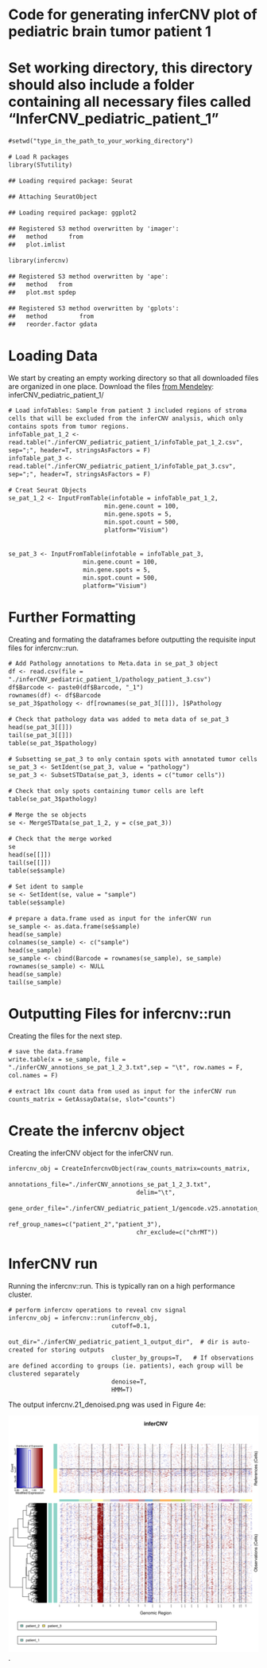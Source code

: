 # Code for generating inferCNV plot of pediatric brain tumor patient 1

# Set working directory, this directory should also include a folder containing all necessary files called “InferCNV\_pediatric\_patient\_1”

    #setwd("type_in_the_path_to_your_working_directory")

    # Load R packages
    library(STutility)

    ## Loading required package: Seurat

    ## Attaching SeuratObject

    ## Loading required package: ggplot2

    ## Registered S3 method overwritten by 'imager':
    ##   method      from
    ##   plot.imlist

    library(infercnv)

    ## Registered S3 method overwritten by 'ape':
    ##   method   from 
    ##   plot.mst spdep

    ## Registered S3 method overwritten by 'gplots':
    ##   method         from 
    ##   reorder.factor gdata

# Loading Data

We start by creating an empty working directory so that all downloaded
files are organized in one place. Download the files [from
Mendeley](https://data.mendeley.com/v1/datasets/svw96g68dv/draft):
inferCNV\_pediatric\_patient\_1/

    # Load infoTables: Sample from patient 3 included regions of stroma cells that will be excluded from the inferCNV analysis, which only contains spots from tumor regions.
    infoTable_pat_1_2 <- read.table("./inferCNV_pediatric_patient_1/infoTable_pat_1_2.csv", sep=";", header=T, stringsAsFactors = F)
    infoTable_pat_3 <- read.table("./inferCNV_pediatric_patient_1/infoTable_pat_3.csv", sep=";", header=T, stringsAsFactors = F)

    # Creat Seurat Objects
    se_pat_1_2 <- InputFromTable(infotable = infoTable_pat_1_2, 
                               min.gene.count = 100, 
                               min.gene.spots = 5,
                               min.spot.count = 500,
                               platform="Visium")


    se_pat_3 <- InputFromTable(infotable = infoTable_pat_3, 
                         min.gene.count = 100, 
                         min.gene.spots = 5,
                         min.spot.count = 500,
                         platform="Visium")

# Further Formatting

Creating and formating the dataframes before outputting the requisite
input files for infercnv::run.

    # Add Pathology annotations to Meta.data in se_pat_3 object
    df <- read.csv(file = "./inferCNV_pediatric_patient_1/pathology_patient_3.csv")
    df$Barcode <- paste0(df$Barcode, "_1")
    rownames(df) <- df$Barcode
    se_pat_3$pathology <- df[rownames(se_pat_3[[]]), ]$Pathology

    # Check that pathology data was added to meta data of se_pat_3
    head(se_pat_3[[]])
    tail(se_pat_3[[]])
    table(se_pat_3$pathology)

    # Subsetting se_pat_3 to only contain spots with annotated tumor cells
    se_pat_3 <- SetIdent(se_pat_3, value = "pathology")
    se_pat_3 <- SubsetSTData(se_pat_3, idents = c("tumor cells"))

    # Check that only spots containing tumor cells are left
    table(se_pat_3$pathology)

    # Merge the se objects 
    se <- MergeSTData(se_pat_1_2, y = c(se_pat_3))

    # Check that the merge worked
    se
    head(se[[]])
    tail(se[[]])
    table(se$sample)

    # Set ident to sample
    se <- SetIdent(se, value = "sample")
    table(se$sample)

    # prepare a data.frame used as input for the inferCNV run
    se_sample <- as.data.frame(se$sample)
    head(se_sample)
    colnames(se_sample) <- c("sample")
    head(se_sample)
    se_sample <- cbind(Barcode = rownames(se_sample), se_sample)
    rownames(se_sample) <- NULL
    head(se_sample)
    tail(se_sample)

# Outputting Files for infercnv::run

Creating the files for the next step.

    # save the data.frame
    write.table(x = se_sample, file = "./inferCNV_annotions_se_pat_1_2_3.txt",sep = "\t", row.names = F, col.names = F)

    # extract 10x count data from used as input for the inferCNV run
    counts_matrix = GetAssayData(se, slot="counts")

# Create the infercnv object

Creating the inferCNV object for the inferCNV run.

    infercnv_obj = CreateInfercnvObject(raw_counts_matrix=counts_matrix,
                                        annotations_file="./inferCNV_annotions_se_pat_1_2_3.txt",
                                        delim="\t",
                                        gene_order_file="./inferCNV_pediatric_patient_1/gencode.v25.annotation_gen_pos_v3.txt",
                                        ref_group_names=c("patient_2","patient_3"),
                                        chr_exclude=c("chrMT"))

# InferCNV run

Running the infercnv::run. This is typically ran on a high performance
cluster.

    # perform infercnv operations to reveal cnv signal
    infercnv_obj = infercnv::run(infercnv_obj,
                                 cutoff=0.1,  
                                 out_dir="./inferCNV_pediatric_patient_1_output_dir",  # dir is auto-created for storing outputs
                                 cluster_by_groups=T,   # If observations are defined according to groups (ie. patients), each group will be clustered separately
                                 denoise=T,
                                 HMM=T)

The output infercnv.21\_denoised.png was used in Figure 4e:

![](https://github.com/aerickso/SpatialInferCNV/blob/main/FigureScripts/Figure%204/Figure4e/infercnv.png).
